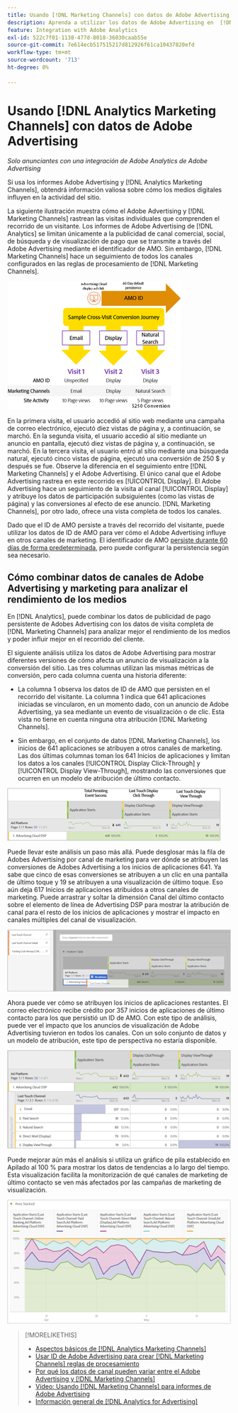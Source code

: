 ```yaml
---
title: Usando [!DNL Marketing Channels] con datos de Adobe Advertising
description: Aprenda a utilizar los datos de Adobe Advertising en  [!DNL Analytics Marketing Channels].
feature: Integration with Adobe Analytics
exl-id: 522c7f01-1138-477d-8018-36030caab55e
source-git-commit: 7e614ecb517515217d812926f61ca10437820efd
workflow-type: tm+mt
source-wordcount: '713'
ht-degree: 0%

---
```


# Usando [!DNL Analytics Marketing Channels] con datos de Adobe Advertising

*Solo anunciantes con una integración de Adobe Analytics de Adobe Advertising*

Si usa los informes Adobe Advertising y [!DNL Analytics Marketing Channels], obtendrá información valiosa sobre cómo los medios digitales influyen en la actividad del sitio.

<!-- from video: By using Marketing Channels with your Adobe Advertising data, you can get a more holistic view of how your advertising efforts are affecting site behavior. In particular, you can see the value of your view-through and click-through data, and how your advertising assists or is assisted by other channels. -->

La siguiente ilustración muestra cómo el Adobe Advertising y [!DNL Marketing Channels] rastrean las visitas individuales que comprenden el recorrido de un visitante. Los informes de Adobe Advertising de [!DNL Analytics] se limitan únicamente a la publicidad de canal comercial, social, de búsqueda y de visualización de pago que se transmite a través del Adobe Advertising mediante el identificador de AMO. Sin embargo, [!DNL Marketing Channels] hace un seguimiento de todos los canales configurados en las reglas de procesamiento de [!DNL Marketing Channels].

![Cómo el Adobe Advertising y [!DNL Marketing Channels] rastrean las visitas individuales en el recorrido de un visitante](/help/integrations/assets/a4adc-mc-sample-journey2.png)

En la primera visita, el usuario accedió al sitio web mediante una campaña de correo electrónico, ejecutó diez vistas de página y, a continuación, se marchó. En la segunda visita, el usuario accedió al sitio mediante un anuncio en pantalla, ejecutó diez vistas de página y, a continuación, se marchó. En la tercera visita, el usuario entró al sitio mediante una búsqueda natural, ejecutó cinco vistas de página, ejecutó una conversión de 250 $ y después se fue. Observe la diferencia en el seguimiento entre [!DNL Marketing Channels] y el Adobe Advertising. El único canal que el Adobe Advertising rastrea en este recorrido es [!UICONTROL Display]. El Adobe Advertising hace un seguimiento de la visita al canal [!UICONTROL Display] y atribuye los datos de participación subsiguientes (como las vistas de página) y las conversiones al efecto de ese anuncio. [!DNL Marketing Channels], por otro lado, ofrece una vista completa de todos los canales.

Dado que el ID de AMO persiste a través del recorrido del visitante, puede utilizar los datos de ID de AMO para ver cómo el Adobe Advertising influye en otros canales de marketing. El identificador de AMO [persiste durante 60 días de forma predeterminada](/help/integrations/analytics/overview.md), pero puede configurar la persistencia según sea necesario.

## Cómo combinar datos de canales de Adobe Advertising y marketing para analizar el rendimiento de los medios

En [!DNL Analytics], puede combinar los datos de publicidad de pago persistente de Adobes Advertising con los datos de visita completa de [!DNL Marketing Channels] para analizar mejor el rendimiento de los medios y poder influir mejor en el recorrido del cliente.

El siguiente análisis utiliza los datos de Adobe Advertising para mostrar diferentes versiones de cómo afecta un anuncio de visualización a la conversión del sitio. Las tres columnas utilizan las mismas métricas de conversión, pero cada columna cuenta una historia diferente:

* La columna 1 observa los datos de ID de AMO que persisten en el recorrido del visitante. La columna 1 indica que 641 aplicaciones iniciadas se vincularon, en un momento dado, con un anuncio de Adobe Advertising, ya sea mediante un evento de visualización o de clic. Esta vista no tiene en cuenta ninguna otra atribución [!DNL Marketing Channels].

* Sin embargo, en el conjunto de datos [!DNL Marketing Channels], los inicios de 641 aplicaciones se atribuyen a otros canales de marketing. Las dos últimas columnas toman los 641 Inicios de aplicaciones y limitan los datos a los canales [!UICONTROL Display Click-Through] y [!UICONTROL Display View-Through], mostrando las conversiones que ocurren en un modelo de atribución de último contacto.

![ejemplo de cómo afecta un anuncio en pantalla a la conversión del sitio](/help/integrations/assets/a4adc-mc-display-impact.png)

Puede llevar este análisis un paso más allá. Puede desglosar más la fila de Adobes Advertising por canal de marketing para ver dónde se atribuyen las conversiones de Adobes Advertising a los inicios de aplicaciones 641. Ya sabe que cinco de esas conversiones se atribuyen a un clic en una pantalla de último toque y 19 se atribuyen a una visualización de último toque. Eso aún deja 617 Inicios de aplicaciones atribuidos a otros canales de marketing. Puede arrastrar y soltar la dimensión Canal del último contacto sobre el elemento de línea de Advertising DSP para mostrar la atribución de canal para el resto de los inicios de aplicaciones y mostrar el impacto en canales múltiples del canal de visualización.

![cómo agregar la dimensión Canal de último contacto](/help/integrations/assets/a4adc-mc-display-impact-ltc.png)

Ahora puede ver cómo se atribuyen los inicios de aplicaciones restantes. El correo electrónico recibe crédito por 357 inicios de aplicaciones de último contacto para los que persistió un ID de AMO. Con este tipo de análisis, puede ver el impacto que los anuncios de visualización de Adobe Advertising tuvieron en todos los canales. Con un solo conjunto de datos y un modelo de atribución, este tipo de perspectiva no estaría disponible.

![ejemplo del impacto en canales múltiples de los canales de visualización](/help/integrations/assets/a4adc-mc-display-impact-x-channel.png)

Puede mejorar aún más el análisis si utiliza un gráfico de pila establecido en Apilado al 100 % para mostrar los datos de tendencias a lo largo del tiempo. Esta visualización facilita la monitorización de qué canales de marketing de último contacto se ven más afectados por las campañas de marketing de visualización.

![ejemplo del impacto de tendencias en canales múltiples de los canales de visualización](/help/integrations/assets/a4adc-mc-display-impact-x-channel-trend.png)

>[!MORELIKETHIS]
>
>* [Aspectos básicos de [!DNL Analytics Marketing Channels]](mc-overview.md)
>* [Usar ID de Adobe Advertising para crear [!DNL Marketing Channels] reglas de procesamiento](mc-ids.md)
>* [Por qué los datos de canal pueden variar entre el Adobe Advertising y [!DNL Marketing Channels]](mc-data-variances.md)
>* [Vídeo: Usando [!DNL Marketing Channels] para informes de Adobe Advertising](https://experienceleague.adobe.com/docs/advertising-learn/tutorials/analytics/analytics-reporting-a4adc.html?lang=es)
>* [Información general de [!DNL Analytics for Advertising]](/help/integrations/analytics/overview.md)
